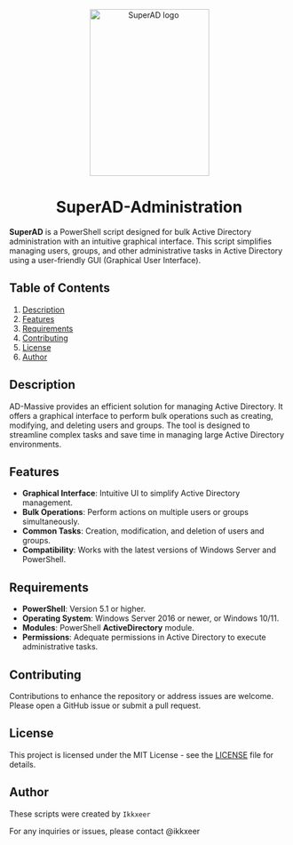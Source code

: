 <div align="center">
  <img src="https://github.com/user-attachments/assets/ac4a8738-8e50-4acd-98e5-08b8a000a598" alt="SuperAD logo" height="300" width="215">
</div>
<h1 align="center">SuperAD-Administration</h1>

**SuperAD** is a PowerShell script designed for bulk Active Directory administration with an intuitive graphical interface. This script simplifies managing users, groups, and other administrative tasks in Active Directory using a user-friendly GUI (Graphical User Interface).

## Table of Contents

1. [Description](#description)
2. [Features](#features)
3. [Requirements](#requirements)
4. [Contributing](#contributing)
5. [License](#license)
6. [Author](#author)

## Description

AD-Massive provides an efficient solution for managing Active Directory. It offers a graphical interface to perform bulk operations such as creating, modifying, and deleting users and groups. The tool is designed to streamline complex tasks and save time in managing large Active Directory environments.

## Features

- **Graphical Interface**: Intuitive UI to simplify Active Directory management.
- **Bulk Operations**: Perform actions on multiple users or groups simultaneously.
- **Common Tasks**: Creation, modification, and deletion of users and groups.
- **Compatibility**: Works with the latest versions of Windows Server and PowerShell.

## Requirements

- **PowerShell**: Version 5.1 or higher.
- **Operating System**: Windows Server 2016 or newer, or Windows 10/11.
- **Modules**: PowerShell **ActiveDirectory** module.
- **Permissions**: Adequate permissions in Active Directory to execute administrative tasks.

## Contributing
Contributions to enhance the repository or address issues are welcome. Please open a GitHub issue or submit a pull request.

## License

This project is licensed under the MIT License - see the [LICENSE](LICENSE) file for details.

## Author

These scripts were created by ``Ikkxeer``

For any inquiries or issues, please contact @ikkxeer
